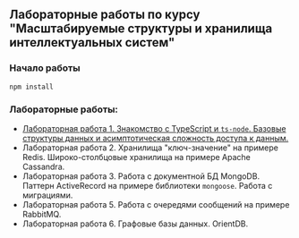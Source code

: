 ## Лабораторные работы по курсу "Масштабируемые структуры и хранилища интеллектуальных систем"

### Начало работы

```
npm install
```

### Лабораторные работы:

- [Лабораторная работа 1. Знакомство с TypeScript и `ts-node`. Базовые структуры данных и асимптотическая сложность доступа к данным.](lab1/README.md)
- Лабораторная работа 2. Хранилища "ключ-значение" на примере Redis. Широко-столбцовые хранилища на примере Apache Cassandra.
- Лабораторная работа 3. Работа с документной БД MongoDB. Паттерн ActiveRecord на примере библиотеки `mongoose`. Работа с миграциями.
- Лабораторная работа 5. Работа с очередями сообщений на примере RabbitMQ.
- Лабораторная работа 6. Графовые базы данных. OrientDB.
